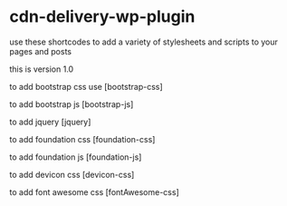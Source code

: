 # cdn-delivery-wp-plugin
use these shortcodes to add a variety of stylesheets and scripts to your pages and posts

this is version 1.0

to add bootstrap css use 
[bootstrap-css]

to add bootstrap js
[bootstrap-js]

to add jquery
[jquery]

to add foundation css
[foundation-css]

to add foundation js
[foundation-js]

to add devicon css
[devicon-css]

to add font awesome css
[fontAwesome-css]
